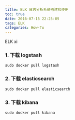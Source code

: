 ```yaml
---
title: ELK 日志分析系统搭建和使用
toc: true
date: 2016-07-15 22:25:09
tags: ELK
categories: How-To
---
```


ELK xi
<!--more-->

### 1. 下载 logstash
```
sudo docker pull logstash
```

### 2. 下载 elasticsearch

```
sudo docker pull elasticsearch
```

### 3. 下载 kibana

```
sudo docker pull kibana
```

